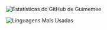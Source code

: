 

![Estatísticas do GitHub de Guimemee](https://github-readme-stats.vercel.app/api?username=Guimemee&show_icons=true&theme=radical&count_private=true&include_all_commits=true)

![Linguagens Mais Usadas](https://github-readme-stats.vercel.app/api/top-langs/?username=Guimemee&layout=compact&theme=radical&count_private=true)
